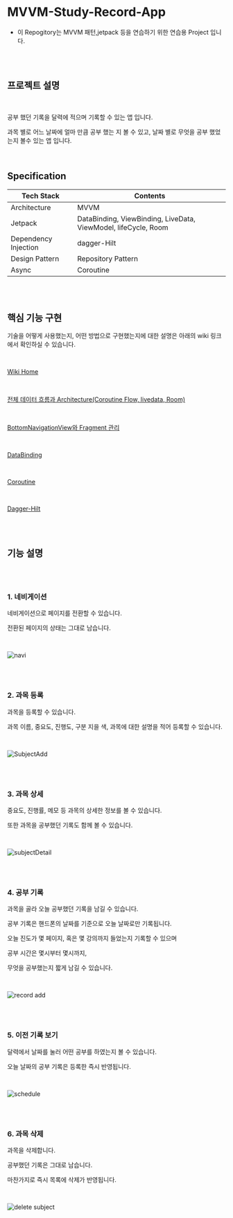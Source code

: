 # MVVM-Study-Record-App

* 이 Repogitory는 MVVM 패턴,jetpack 등을 연습하기 위한 연습용 Project 입니다.



<br/>

<br/>

## 프로젝트 설명

<br/>

공부 했던 기록을 달력에 적으며 기록할 수 있는 앱 입니다.

과목 별로 어느 날짜에 얼마 만큼 공부 했는 지 볼 수 있고, 날짜 별로 무엇을 공부 했었는지 볼수 있는 앱 입니다.

<br/>

## Specification

| Tech Stack           | Contents                                                     |
| -------------------- | ------------------------------------------------------------ |
| Architecture         | MVVM                                                         |
| Jetpack              | DataBinding, ViewBinding, LiveData, ViewModel, lifeCycle, Room |
| Dependency Injection | dagger-Hilt                                                  |
| Design Pattern       | Repository Pattern                                           |
| Async                | Coroutine                                                    |

<br/>

<br/>

## 핵심 기능 구현

기술을 어떻게 사용했는지, 어떤 방법으로 구현했는지에 대한 설명은 아래의 wiki 링크에서 확인하실 수 있습니다.

<br/>

[Wiki Home](https://github.com/Moony-H/MVVMStudyRecordApp/wiki)

<br/>

[전체 데이터 흐름과 Architecture(Coroutine Flow, livedata, Room)](https://github.com/Moony-H/MVVMStudyRecordApp/wiki/1.-%EC%A0%84%EC%B2%B4-%EB%8D%B0%EC%9D%B4%ED%84%B0-%ED%9D%90%EB%A6%84%EA%B3%BC-Architecture-(MVVM,-livedata,-Coroutine-Flow,-Room))

<br/>

[BottomNavigationView와 Fragment 관리](https://github.com/Moony-H/MVVMStudyRecordApp/wiki/2.-BottomNavigationView%EC%99%80-Fragment-%EA%B4%80%EB%A6%AC)

<br/>

[DataBinding](https://github.com/Moony-H/MVVMStudyRecordApp/wiki/3.-DataBinding)

<br/>

[Coroutine](https://github.com/Moony-H/MVVMStudyRecordApp/wiki/4.-Coroutine)

<br/>

[Dagger-Hilt](https://github.com/Moony-H/MVVMStudyRecordApp/wiki/Dagger-Hilt)

<br/>

<br/>



## 기능 설명

<br/>

<br/>

### 1. 네비게이션

네비게이션으로 페이지를 전환할 수 있습니다.

전환된 페이지의 상태는 그대로 남습니다.

<br/>

![navi](https://user-images.githubusercontent.com/53536205/161763241-9a2cacc4-d6af-4974-abe1-a2aaf260b560.gif)

<br/>

<br/>

### 2. 과목 등록

과목을 등록할 수 있습니다.

과목 이름, 중요도, 진행도, 구분 지을 색, 과목에 대한 설명을 적어 등록할 수 있습니다.

<br/>

![SubjectAdd](https://user-images.githubusercontent.com/53536205/161763336-617b7619-7fe9-4232-9ce8-b218a331291b.gif)

<br/>

<br/>

### 3.  과목 상세

중요도, 진행률, 메모 등 과목의 상세한 정보를 볼 수 있습니다.

또한 과목을 공부했던 기록도 함께 볼 수 있습니다.

<br/>

![subjectDetail](https://user-images.githubusercontent.com/53536205/161763466-046fee0f-42aa-4e33-9149-224b5fe0ddd5.gif)

<br/>

<br/>

### 4.  공부 기록

과목을 골라 오늘 공부했던 기록을 남길 수 있습니다.

공부 기록은 핸드폰의 날짜를 기준으로 오늘 날짜로만 기록됩니다.

오늘 진도가 몇 페이지, 혹은 몇 강의까지 들었는지 기록할 수 있으며

공부 시간은 몇시부터 몇시까지,

무엇을 공부했는지 짧게 남길 수 있습니다.

<br/>

![record add](https://user-images.githubusercontent.com/53536205/161763577-02f93810-1770-476e-b51e-18c1d6ff4b08.gif)

<br/>

<br/>

### 5. 이전 기록 보기

달력에서 날짜를 눌러 어떤 공부를 하였는지 볼 수 있습니다.

오늘 날짜의 공부 기록은 등록한 즉시 반영됩니다.

<br/>

![schedule](https://user-images.githubusercontent.com/53536205/161763661-ee4bb3b1-9544-4ba4-9df4-3fbd5f872ecf.gif)

<br/>

<br/>



### 6. 과목 삭제

과목을 삭제합니다.

공부했던 기록은 그대로 남습니다.

마찬가지로 즉시 목록에 삭제가 반영됩니다.

<br/>

![delete subject](https://user-images.githubusercontent.com/53536205/161764040-63dee0ed-2d9a-46b4-abe2-9823884e16e2.gif)

<br/>

<br/>
